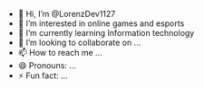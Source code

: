 - 👋 Hi, I’m @LorenzDev1127
- 👀 I’m interested in online games and esports
- 🌱 I’m currently learning Information technology
- 💞️ I’m looking to collaborate on ...
- 📫 How to reach me ...
- 😄 Pronouns: ...
- ⚡ Fun fact: ...

<!---
LorenzDev1127/LorenzDev1127 is a ✨ special ✨ repository because its `README.md` (this file) appears on your GitHub profile.
You can click the Preview link to take a look at your changes.
--->
